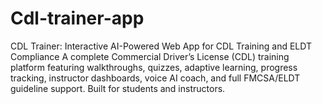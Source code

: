 # Cdl-trainer-app
CDL Trainer: Interactive AI-Powered Web App for CDL Training and ELDT Compliance  A complete Commercial Driver’s License (CDL) training platform featuring walkthroughs, quizzes, adaptive learning, progress tracking, instructor dashboards, voice AI coach, and full FMCSA/ELDT guideline support. Built for students and instructors.
